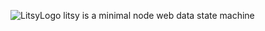 ![LitsyLogo](https://sfo2.digitaloceanspaces.com/modev/litsy/litsylogo%403x.png)
litsy is a minimal node web data state machine
